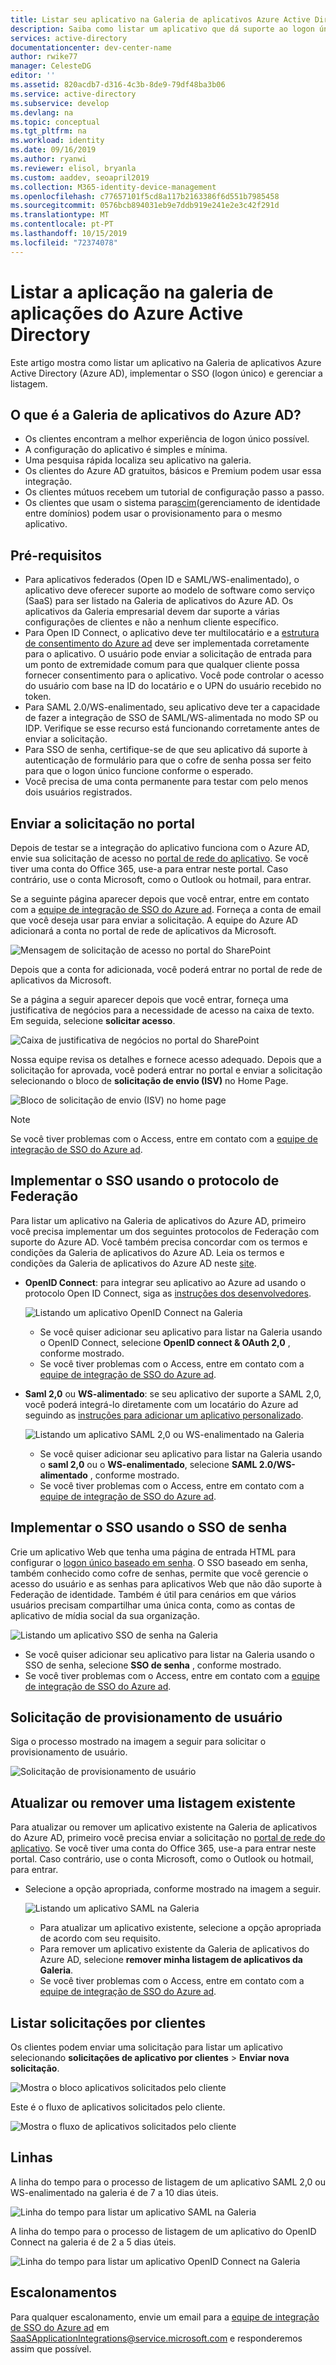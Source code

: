 ```yaml
---
title: Listar seu aplicativo na Galeria de aplicativos Azure Active Directory | Microsoft Docs
description: Saiba como listar um aplicativo que dá suporte ao logon único na Galeria de aplicativos Azure Active Directory
services: active-directory
documentationcenter: dev-center-name
author: rwike77
manager: CelesteDG
editor: ''
ms.assetid: 820acdb7-d316-4c3b-8de9-79df48ba3b06
ms.service: active-directory
ms.subservice: develop
ms.devlang: na
ms.topic: conceptual
ms.tgt_pltfrm: na
ms.workload: identity
ms.date: 09/16/2019
ms.author: ryanwi
ms.reviewer: elisol, bryanla
ms.custom: aaddev, seoapril2019
ms.collection: M365-identity-device-management
ms.openlocfilehash: c77657101f5cd8a117b2163386f6d551b7985458
ms.sourcegitcommit: 0576bcb894031eb9e7ddb919e241e2e3c42f291d
ms.translationtype: MT
ms.contentlocale: pt-PT
ms.lasthandoff: 10/15/2019
ms.locfileid: "72374078"
---
```

# <a name="list-your-application-in-the-azure-active-directory-application-gallery"></a>Listar a aplicação na galeria de aplicações do Azure Active Directory

Este artigo mostra como listar um aplicativo na Galeria de aplicativos Azure Active Directory (Azure AD), implementar o SSO (logon único) e gerenciar a listagem.

## <a name="what-is-the-azure-ad-application-gallery"></a>O que é a Galeria de aplicativos do Azure AD?

- Os clientes encontram a melhor experiência de logon único possível.
- A configuração do aplicativo é simples e mínima.
- Uma pesquisa rápida localiza seu aplicativo na galeria.
- Os clientes do Azure AD gratuitos, básicos e Premium podem usar essa integração.
- Os clientes mútuos recebem um tutorial de configuração passo a passo.
- Os clientes que usam o sistema para[scim](https://techcommunity.microsoft.com/t5/Identity-Standards-Blog/Provisioning-with-SCIM-getting-started/ba-p/880010)(gerenciamento de identidade entre domínios) podem usar o provisionamento para o mesmo aplicativo.

## <a name="prerequisites"></a>Pré-requisitos

- Para aplicativos federados (Open ID e SAML/WS-enalimentado), o aplicativo deve oferecer suporte ao modelo de software como serviço (SaaS) para ser listado na Galeria de aplicativos do Azure AD. Os aplicativos da Galeria empresarial devem dar suporte a várias configurações de clientes e não a nenhum cliente específico.
- Para Open ID Connect, o aplicativo deve ter multilocatário e a [estrutura de consentimento do Azure ad](consent-framework.md) deve ser implementada corretamente para o aplicativo. O usuário pode enviar a solicitação de entrada para um ponto de extremidade comum para que qualquer cliente possa fornecer consentimento para o aplicativo. Você pode controlar o acesso do usuário com base na ID do locatário e o UPN do usuário recebido no token.
- Para SAML 2.0/WS-enalimentado, seu aplicativo deve ter a capacidade de fazer a integração de SSO de SAML/WS-alimentada no modo SP ou IDP. Verifique se esse recurso está funcionando corretamente antes de enviar a solicitação.
- Para SSO de senha, certifique-se de que seu aplicativo dá suporte à autenticação de formulário para que o cofre de senha possa ser feito para que o logon único funcione conforme o esperado.
- Você precisa de uma conta permanente para testar com pelo menos dois usuários registrados.

## <a name="submit-the-request-in-the-portal"></a>Enviar a solicitação no portal

Depois de testar se a integração do aplicativo funciona com o Azure AD, envie sua solicitação de acesso no [portal de rede do aplicativo](https://microsoft.sharepoint.com/teams/apponboarding/Apps). Se você tiver uma conta do Office 365, use-a para entrar neste portal. Caso contrário, use o conta Microsoft, como o Outlook ou hotmail, para entrar.

Se a seguinte página aparecer depois que você entrar, entre em contato com a [equipe de integração de SSO do Azure ad](<mailto:SaaSApplicationIntegrations@service.microsoft.com>). Forneça a conta de email que você deseja usar para enviar a solicitação. A equipe do Azure AD adicionará a conta no portal de rede de aplicativos da Microsoft.

![Mensagem de solicitação de acesso no portal do SharePoint](./media/howto-app-gallery-listing/errorimage.png)

Depois que a conta for adicionada, você poderá entrar no portal de rede de aplicativos da Microsoft.

Se a página a seguir aparecer depois que você entrar, forneça uma justificativa de negócios para a necessidade de acesso na caixa de texto. Em seguida, selecione **solicitar acesso**.

  ![Caixa de justificativa de negócios no portal do SharePoint](./media/howto-app-gallery-listing/accessrequest.png)

Nossa equipe revisa os detalhes e fornece acesso adequado. Depois que a solicitação for aprovada, você poderá entrar no portal e enviar a solicitação selecionando o bloco de **solicitação de envio (ISV)** no Home Page.

![Bloco de solicitação de envio (ISV) no home page](./media/howto-app-gallery-listing/homepage.png)

> [!NOTE]
> Se você tiver problemas com o Access, entre em contato com a [equipe de integração de SSO do Azure ad](<mailto:SaaSApplicationIntegrations@service.microsoft.com>).

## <a name="implement-sso-by-using-the-federation-protocol"></a>Implementar o SSO usando o protocolo de Federação

Para listar um aplicativo na Galeria de aplicativos do Azure AD, primeiro você precisa implementar um dos seguintes protocolos de Federação com suporte do Azure AD. Você também precisa concordar com os termos e condições da Galeria de aplicativos do Azure AD. Leia os termos e condições da Galeria de aplicativos do Azure AD neste [site](https://azure.microsoft.com/support/legal/active-directory-app-gallery-terms/).

- **OpenID Connect**: para integrar seu aplicativo ao Azure ad usando o protocolo Open ID Connect, siga as [instruções dos desenvolvedores](v1-authentication-scenarios.md).

    ![Listando um aplicativo OpenID Connect na Galeria](./media/howto-app-gallery-listing/openid.png)

    * Se você quiser adicionar seu aplicativo para listar na Galeria usando o OpenID Connect, selecione **OpenID connect & OAuth 2,0** , conforme mostrado.
    * Se você tiver problemas com o Access, entre em contato com a [equipe de integração de SSO do Azure ad](<mailto:SaaSApplicationIntegrations@service.microsoft.com>).

- **Saml 2,0** ou **WS-alimentado**: se seu aplicativo der suporte a SAML 2,0, você poderá integrá-lo diretamente com um locatário do Azure ad seguindo as [instruções para adicionar um aplicativo personalizado](../active-directory-saas-custom-apps.md).

  ![Listando um aplicativo SAML 2,0 ou WS-enalimentado na Galeria](./media/howto-app-gallery-listing/saml.png)

  * Se você quiser adicionar seu aplicativo para listar na Galeria usando o **saml 2,0** ou o **WS-enalimentado**, selecione **SAML 2.0/WS-alimentado** , conforme mostrado.
  * Se você tiver problemas com o Access, entre em contato com a [equipe de integração de SSO do Azure ad](<mailto:SaaSApplicationIntegrations@service.microsoft.com>).

## <a name="implement-sso-by-using-the-password-sso"></a>Implementar o SSO usando o SSO de senha

Crie um aplicativo Web que tenha uma página de entrada HTML para configurar o [logon único baseado em senha](../manage-apps/what-is-single-sign-on.md). O SSO baseado em senha, também conhecido como cofre de senhas, permite que você gerencie o acesso do usuário e as senhas para aplicativos Web que não dão suporte à Federação de identidade. Também é útil para cenários em que vários usuários precisam compartilhar uma única conta, como as contas de aplicativo de mídia social da sua organização.

![Listando um aplicativo SSO de senha na Galeria](./media/howto-app-gallery-listing/passwordsso.png)

* Se você quiser adicionar seu aplicativo para listar na Galeria usando o SSO de senha, selecione **SSO de senha** , conforme mostrado.
* Se você tiver problemas com o Access, entre em contato com a [equipe de integração de SSO do Azure ad](<mailto:SaaSApplicationIntegrations@service.microsoft.com>).

## <a name="request-for-user-provisioning"></a>Solicitação de provisionamento de usuário

Siga o processo mostrado na imagem a seguir para solicitar o provisionamento de usuário.

   ![Solicitação de provisionamento de usuário](./media/howto-app-gallery-listing/user-provisioning.png)

## <a name="update-or-remove-an-existing-listing"></a>Atualizar ou remover uma listagem existente

Para atualizar ou remover um aplicativo existente na Galeria de aplicativos do Azure AD, primeiro você precisa enviar a solicitação no [portal de rede do aplicativo](https://microsoft.sharepoint.com/teams/apponboarding/Apps). Se você tiver uma conta do Office 365, use-a para entrar neste portal. Caso contrário, use o conta Microsoft, como o Outlook ou hotmail, para entrar.

- Selecione a opção apropriada, conforme mostrado na imagem a seguir.

    ![Listando um aplicativo SAML na Galeria](./media/howto-app-gallery-listing/updateorremove.png)

    * Para atualizar um aplicativo existente, selecione a opção apropriada de acordo com seu requisito.
    * Para remover um aplicativo existente da Galeria de aplicativos do Azure AD, selecione **remover minha listagem de aplicativos da Galeria**.
    * Se você tiver problemas com o Access, entre em contato com a [equipe de integração de SSO do Azure ad](<mailto:SaaSApplicationIntegrations@service.microsoft.com>).

## <a name="list-requests-by-customers"></a>Listar solicitações por clientes

Os clientes podem enviar uma solicitação para listar um aplicativo selecionando **solicitações de aplicativo por clientes** > **Enviar nova solicitação**.

![Mostra o bloco aplicativos solicitados pelo cliente](./media/howto-app-gallery-listing/customer-submit-request.png)

Este é o fluxo de aplicativos solicitados pelo cliente.

![Mostra o fluxo de aplicativos solicitados pelo cliente](./media/howto-app-gallery-listing/customer-request.png)

## <a name="timelines"></a>Linhas

A linha do tempo para o processo de listagem de um aplicativo SAML 2,0 ou WS-enalimentado na galeria é de 7 a 10 dias úteis.

  ![Linha do tempo para listar um aplicativo SAML na Galeria](./media/howto-app-gallery-listing/timeline.png)

A linha do tempo para o processo de listagem de um aplicativo do OpenID Connect na galeria é de 2 a 5 dias úteis.

  ![Linha do tempo para listar um aplicativo OpenID Connect na Galeria](./media/howto-app-gallery-listing/timeline2.png)

## <a name="escalations"></a>Escalonamentos

Para qualquer escalonamento, envie um email para a [equipe de integração de SSO do Azure ad](mailto:SaaSApplicationIntegrations@service.microsoft.com) em SaaSApplicationIntegrations@service.microsoft.com e responderemos assim que possível.
